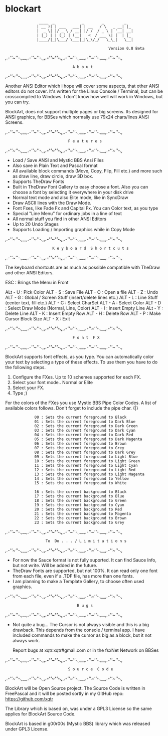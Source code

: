 # blockart
                   ____  _            _        _         _   
                  | __ )| | ___   ___| | __   / \   _ __| |_ 
                  |  _ \| |/ _ \ / __| |/ /  / _ \ | '__| __|
                  | |_) | | (_) | (__|   <  / ___ \| |  | |_ 
                  |____/|_|\___/ \___|_|\_\/_/   \_\_|   \__|

                                                  Version 0.8 Beta
                                                  
_,.-''~''-.,__,.-''~''-.,__,.-''~''-.,__,.-''~''-.,__,.-''~''-.,__,.-''~''-.,_

                                  A b o u t

_,.-''~''-.,__,.-''~''-.,__,.-''~''-.,__,.-''~''-.,__,.-''~''-.,__,.-''~''-.,_

  Another ANSI Editor which i hope will cover some aspects, that other ANSI 
editors do not cover. It's written for the Linux Console / Terminal, but can be
crosscompiled to Windows. I don't know how well will work in Windows, but you
can try.

  BlockArt, does not support multiple pages or big screens. Its designed for 
ANSI graphics, for BBSes which normally use 79x24 chars/lines ANSI Screens.

_,.-''~''-.,__,.-''~''-.,__,.-''~''-.,__,.-''~''-.,__,.-''~''-.,__,.-''~''-.,_

                                F e a t u r e s

_,.-''~''-.,__,.-''~''-.,__,.-''~''-.,__,.-''~''-.,__,.-''~''-.,__,.-''~''-.,_

- Load / Save ANSI and Mystic BBS Ansi Files
- Also save in Plain Text and Pascal format
- All available block commands (Move, Copy, Flip, Fill etc.) and more such as
  draw line, draw circle, draw 3D box.
- Supports TheDraw Fonts
- Built in TheDraw Font Gallery to easy choose a font. Also you can choose a 
  font by selecting it everywhere in your disk drive
- Normal text mode and also Elite mode, like in SyncDraw
- Draw ASCII lines with the Draw Mode. 
- Font Fxes, like Fade Fx and Capital Fx. You can Color text, as you type
- Special "Line Menu" for ordinary jobs in a line of text
- All normal stuff you find in other ANSI Editors
- Up to 20 Undo Stages
- Supports Loading / Importing graphics while in Copy Mode


_,.-''~''-.,__,.-''~''-.,__,.-''~''-.,__,.-''~''-.,__,.-''~''-.,__,.-''~''-.,_

                         K e y b o a r d  S h o r t c u t s

_,.-''~''-.,__,.-''~''-.,__,.-''~''-.,__,.-''~''-.,__,.-''~''-.,__,.-''~''-.,_

  The keyboard shortcuts are as much as possible compatible with TheDraw and
other ANSI Editors.

  ESC         : Brings the Menu in Front

  ALt - U     : Pick Color
  ALT - S     : Save File
  ALT - O     : Open a file
  ALT - Z     : Undo
  ALT - G     : Global / Screen Stuff (insert/delete lines etc.)
  ALT - L     : Line Stuff (center text, fill etc.)
  ALT - C     : Select CharSet
  ALT - A     : Select Color
  ALT - D     : Select Draw Mode (Normal, Line, Color)
  ALT - I     : Insert Empty Line
  ALt - Y     : Delete Line
  ALT - K     : Insert Empty Row
  ALT - H     : Delete Row
  ALT - P     : Make Cursor Block Size
  ALT - X     : Exit


_,.-''~''-.,__,.-''~''-.,__,.-''~''-.,__,.-''~''-.,__,.-''~''-.,__,.-''~''-.,_

                                  F o n t  F X 

_,.-''~''-.,__,.-''~''-.,__,.-''~''-.,__,.-''~''-.,__,.-''~''-.,__,.-''~''-.,_

  BlockArt supports font effects, as you type. You can automatically color your
text by selecting a type of these effects. To use them you have to do the 
following steps.

  1. Configure the FXes. Up to 10 schemes supported for each FX.
  2. Select your font mode.. Normal or Elite
  3. Select your FX. 
  4. Type ;)
  
  For the colors of the FXes you use Mystic BBS Pipe Color Codes. A list of 
available colors follows. Don't forget to include the pipe char. {|}

                 00 : Sets the current foreground to Black
                 01 : Sets the current foreground to Dark Blue
                 02 : Sets the current foreground to Dark Green
                 03 : Sets the current foreground to Dark Cyan
                 04 : Sets the current foreground to Dark Red
                 05 : Sets the current foreground to Dark Magenta
                 06 : Sets the current foreground to Brown
                 07 : Sets the current foreground to Grey
                 08 : Sets the current foreground to Dark Grey
                 09 : Sets the current foreground to Light Blue
                 10 : Sets the current foreground to Light Green
                 11 : Sets the current foreground to Light Cyan
                 12 : Sets the current foreground to Light Red
                 13 : Sets the current foreground to Light Magenta
                 14 : Sets the current foreground to Yellow
                 15 : Sets the current foreground to White

                 16 : Sets the current background to Black
                 17 : Sets the current background to Blue
                 18 : Sets the current background to Green
                 19 : Sets the current background to Cyan
                 20 : Sets the current background to Red
                 21 : Sets the current background to Magenta
                 22 : Sets the current background to Brown
                 23 : Sets the current background to Grey

_,.-''~''-.,__,.-''~''-.,__,.-''~''-.,__,.-''~''-.,__,.-''~''-.,__,.-''~''-.,_

                      To  Do . . . / L i m i t a t i o n s

_,.-''~''-.,__,.-''~''-.,__,.-''~''-.,__,.-''~''-.,__,.-''~''-.,__,.-''~''-.,_

- For now the Sauce format is not fully suported. It can find Sauce Info, but
  not write. Will be added in the future.
- TheDraw Fonts are supported, but not 100%. It can read only one font from 
  each file, even if a .TDF file, has more than one fonts.
- I am planning to make a Template Gallery, to choose often used graphics.

_,.-''~''-.,__,.-''~''-.,__,.-''~''-.,__,.-''~''-.,__,.-''~''-.,__,.-''~''-.,_

                                    B u g s

_,.-''~''-.,__,.-''~''-.,__,.-''~''-.,__,.-''~''-.,__,.-''~''-.,__,.-''~''-.,_

- Not quite a bug... The Cursor is not always visible and this is a big 
  drawback. This depends from the console / terminal app. I have included 
  commands to make the cursor as big as a block, but it not always work.


    Report bugs at xqtr.xqtr#gmail.com or in the fsxNet Network on BBSes


_,.-''~''-.,__,.-''~''-.,__,.-''~''-.,__,.-''~''-.,__,.-''~''-.,__,.-''~''-.,_

                                S o u r c e  C o d e

_,.-''~''-.,__,.-''~''-.,__,.-''~''-.,__,.-''~''-.,__,.-''~''-.,__,.-''~''-.,_    
    
  BlockArt will be Open Source project. The Source Code is written in FreePascal
and it will be posted sortly in my GitHub repo: https://github.com/xqtr

  The Library which is based on, was under a GPL3 License so the same applies
for BlockArt Source Code.

  BlockArt is based in g00r00s (Mystic BBS) library which was released under
GPL3 License. 

